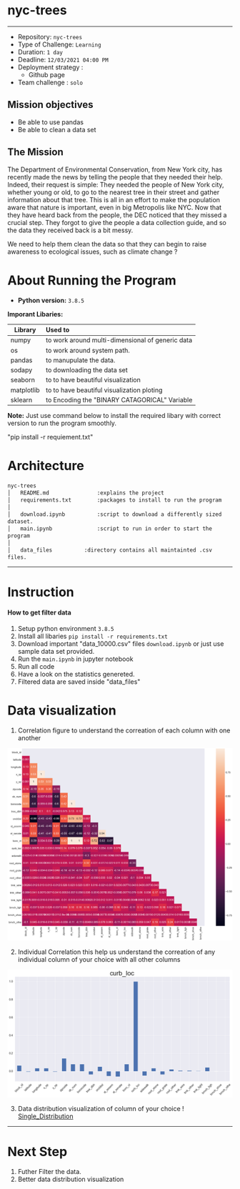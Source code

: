 # nyc-trees
---


- Repository: `nyc-trees`
- Type of Challenge: `Learning`
- Duration: `1 day`
- Deadline: `12/03/2021 04:00 PM`
- Deployment strategy :
  - Github page
- Team challenge : `solo`

## Mission objectives

- Be able to use pandas
- Be able to clean a data set

## The Mission

The Department of Environmental Conservation, from New York city, has recently made the news by telling the people that they needed their help. Indeed, their request is simple: They needed the people of New York city, whether young or old, to go to the nearest tree in their street and gather information about that tree. This is all in an effort to make the population aware that nature is important, even in big Metropolis like NYC. Now that they have heard back from the people, the DEC noticed that they missed a crucial step. They forgot to give the people a data collection guide, and so the data they received back is a bit messy.

We need to help them clean the data so that they can begin to raise awareness to ecological issues, such as climate change ?

# About Running the Program

* **Python version:** `3.8.5`

**Imporant Libaries:**

| Library       | Used to                                        |
| ------------- | :----------------------------------------------|
| numpy		|to work around multi-dimensional of generic data|
| os		|to work around system path.			 |
| pandas        |to manupulate the data.			 |
| sodapy        |to downloading the data set			 |
| seaborn       |to to have beautiful visualization 		 |
| matplotlib    |to to have beautiful visualization ploting	 |
| sklearn	|to Encoding the "BINARY CATAGORICAL" Variable	 |

**Note:** Just use command below to install the required libary with correct version to run the program smoothly.

"pip install -r requiement.txt"

# Architecture

```
nyc-trees
│   README.md               :explains the project
│   requirements.txt        :packages to install to run the program
│   
│   download.ipynb  	    :script to download a differently sized dataset.
│   main.ipynb      	    :script to run in order to start the program
│   	
│   data_files 		    :directory contains all maintainted .csv files.

```

---
# Instruction
#### How to get filter data

1. Setup python environment  `3.8.5`
2. Install all libaries `pip install -r requirements.txt`
3. Download important "data_10000.csv" files `download.ipynb` or just use sample data set provided.
4. Run the `main.ipynb` in jupyter notebook
5. Run all code
6. Have a look on the statistics genereted.
7. Filtered data are saved inside "data_files"


# Data visualization

1. Correlation figure to understand the correation of each column with one another

![Correlation](data_visualization/Correlation.png)

2. Individual Correlation this help us understand the correation of any individual column of your choice with all other columns

![IndividualCorrelation](data_visualization/Single_column_correlation.png)

3. Data distribution visualization of column of your choice
! [Single_Distribution](data_visualization/Single_distribution.png)



---
# Next Step

1. Futher Filter the data.
2. Better data distribution visualization

